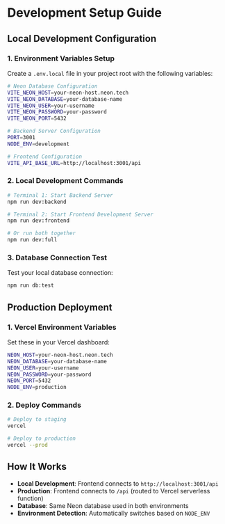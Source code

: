 # Development Setup Guide

## Local Development Configuration

### 1. Environment Variables Setup

Create a `.env.local` file in your project root with the following variables:

```bash
# Neon Database Configuration
VITE_NEON_HOST=your-neon-host.neon.tech
VITE_NEON_DATABASE=your-database-name
VITE_NEON_USER=your-username
VITE_NEON_PASSWORD=your-password
VITE_NEON_PORT=5432

# Backend Server Configuration
PORT=3001
NODE_ENV=development

# Frontend Configuration
VITE_API_BASE_URL=http://localhost:3001/api
```

### 2. Local Development Commands

```bash
# Terminal 1: Start Backend Server
npm run dev:backend

# Terminal 2: Start Frontend Development Server
npm run dev:frontend

# Or run both together
npm run dev:full
```

### 3. Database Connection Test

Test your local database connection:

```bash
npm run db:test
```

## Production Deployment

### 1. Vercel Environment Variables

Set these in your Vercel dashboard:

```bash
NEON_HOST=your-neon-host.neon.tech
NEON_DATABASE=your-database-name
NEON_USER=your-username
NEON_PASSWORD=your-password
NEON_PORT=5432
NODE_ENV=production
```

### 2. Deploy Commands

```bash
# Deploy to staging
vercel

# Deploy to production
vercel --prod
```

## How It Works

- **Local Development**: Frontend connects to `http://localhost:3001/api`
- **Production**: Frontend connects to `/api` (routed to Vercel serverless function)
- **Database**: Same Neon database used in both environments
- **Environment Detection**: Automatically switches based on `NODE_ENV`
